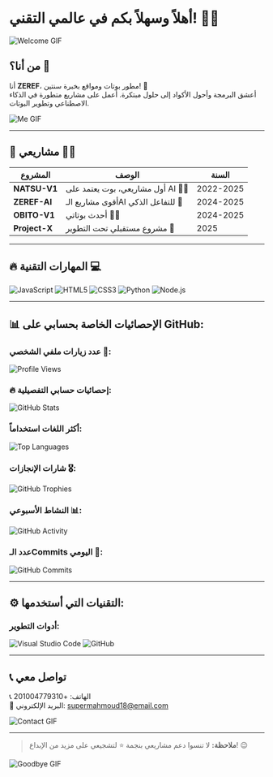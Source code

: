# أهلاً وسهلاً بكم في عالمي التقني! 👋🔥

![Welcome GIF](https://media.giphy.com/media/LMcB8XospGZO8UQq87/giphy.gif)

## من أنا؟ 🤔
أنا **ZEREF**، مطور بوتات ومواقع بخبرة سنتين! 🤖  
أعشق البرمجة وأحول الأكواد إلى حلول مبتكرة. أعمل على مشاريع متطورة في الذكاء الاصطناعي وتطوير البوتات.

![Me GIF](https://media.giphy.com/media/ZVik7pBtu9dNS/giphy.gif)

---

## 💼 مشاريعي 💼✨
| المشروع       | الوصف                          | السنة      |
|---------------|---------------------------------|------------|
| **NATSU-V1**  | أول مشاريعي، بوت يعتمد على AI   🦸‍♂️ | 2022-2025  |
| **ZEREF-AI**  | أقوى مشاريع الـAI للتفاعل الذكي 🤖  | 2024-2025  |
| **OBITO-V1**  | أحدث بوتاتي 💬🔥 | 2024-2025  |
| **Project-X** | مشروع مستقبلي تحت التطوير 🚀    | 2025       |

---

## 🔥 المهارات التقنية 💻
![JavaScript](https://img.shields.io/badge/JavaScript-F7DF1E?style=for-the-badge&logo=javascript&logoColor=black)
![HTML5](https://img.shields.io/badge/HTML5-E34F26?style=for-the-badge&logo=html5&logoColor=white)
![CSS3](https://img.shields.io/badge/CSS3-1572B6?style=for-the-badge&logo=css3&logoColor=white)
![Python](https://img.shields.io/badge/Python-3776AB?style=for-the-badge&logo=python&logoColor=white)
![Node.js](https://img.shields.io/badge/Node.js-339933?style=for-the-badge&logo=nodedotjs&logoColor=white)

---

## 📊 الإحصائيات الخاصة بحسابي على GitHub:
### عدد زيارات ملفي الشخصي 👀:
![Profile Views](https://komarev.com/ghpvc/?username=zeref-svg&color=blue)

### 🔥 إحصائيات حسابي التفصيلية:
![GitHub Stats](https://github-readme-stats.vercel.app/api?username=zeref-svg&show_icons=true&theme=radical)

### أكثر اللغات استخداماً:
![Top Languages](https://github-readme-stats.vercel.app/api/top-langs/?username=zeref-svg&layout=compact&theme=radical)

### شارات الإنجازات 🎖️:
![GitHub Trophies](https://github-profile-trophy.vercel.app/?username=zeref-svg&theme=radical&no-bg=true&no-frame=true)

### النشاط الأسبوعي 📊:
![GitHub Activity](https://github-readme-activity-graph.vercel.app/graph?username=zeref-svg&theme=react-dark&hide_border=true&area=true)

### عدد الـCommits اليومي 🚀:
![GitHub Commits](https://github-readme-streak-stats.herokuapp.com/?user=zeref-svg&theme=radical&fire=orange&ring=red)

---

## ⚙️ التقنيات التي أستخدمها:

### أدوات التطوير:
![Visual Studio Code](https://img.shields.io/badge/VS_Code-0078D4?style=for-the-badge&logo=visual%20studio%20code&logoColor=white)
![GitHub](https://img.shields.io/badge/GitHub-181717?style=for-the-badge&logo=github&logoColor=white)

---

## 📞 تواصل معي
📞 الهاتف: +201004779310  
📧 البريد الإلكتروني: supermahmoud18@email.com  

![Contact GIF](https://media1.tenor.com/m/Q6rgr_3z9W0AAAAC/kiss.gif)

---

> **ملاحظة:** لا تنسوا دعم مشاريعي بنجمة ⭐ لتشجيعي على مزيد من الإبداع! 😉

![Goodbye GIF](https://media.giphy.com/media/ZVik7pBtu9dNS/giphy.gif)
